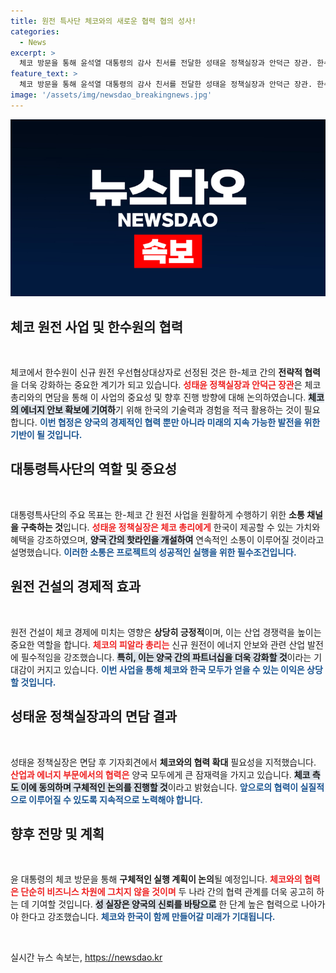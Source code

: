 ```yaml
---
title: 원전 특사단 체코와의 새로운 협력 협의 성사!
categories:
  - News
excerpt: >
  체코 방문을 통해 윤석열 대통령의 감사 친서를 전달한 성태윤 정책실장과 안덕근 장관. 한수원이 신규 원전 우선협상대상자로 선정된 가운데, 양국 간 긴밀한 협력과 전략적 파트너십이 더욱 강화될 전망이다!
feature_text: >
  체코 방문을 통해 윤석열 대통령의 감사 친서를 전달한 성태윤 정책실장과 안덕근 장관. 한수원이 신규 원전 우선협상대상자로 선정된 가운데, 양국 간 긴밀한 협력과 전략적 파트너십이 더욱 강화될 전망이다!
image: '/assets/img/newsdao_breakingnews.jpg'
---
```


<p><img src="/assets/img/newsdao_breakingnews.jpg" alt="pcversion 속보" /></p>

<h2 data-ke-size="size26">체코 원전 사업 및 한수원의 협력</h2>

<p data-ke-size="size16">&nbsp;</p>

<p>체코에서 한수원이 신규 원전 우선협상대상자로 선정된 것은 한-체코 간의 <b>전략적 협력</b>을 더욱 강화하는 중요한 계기가 되고 있습니다. <b><span style="color: #ee2323;">성태윤 정책실장과 안덕근 장관</span></b>은 체코 총리와의 면담을 통해 이 사업의 중요성 및 향후 진행 방향에 대해 논의하였습니다. <b><span style="background-color: #21538527;">체코의 에너지 안보 확보에 기여하</span></b>기 위해 한국의 기술력과 경험을 적극 활용하는 것이 필요합니다. <b><span style="color: #1a5490;">이번 협정은 양국의 경제적인 협력 뿐만 아니라 미래의 지속 가능한 발전을 위한 기반이 될 것입니다.</span></b></p>

<h2 data-ke-size="size26">대통령특사단의 역할 및 중요성</h2>

<p data-ke-size="size16">&nbsp;</p>

<p>대통령특사단의 주요 목표는 한-체코 간 원전 사업을 원활하게 수행하기 위한 <b>소통 채널을 구축하는 것</b>입니다. <b><span style="color: #ee2323;">성태윤 정책실장은 체코 총리에게</span></b> 한국이 제공할 수 있는 가치와 혜택을 강조하였으며, <b><span style="background-color: #21538527;">양국 간의 핫라인을 개설하여</span></b> 연속적인 소통이 이루어질 것이라고 설명했습니다. <b><span style="color: #1a5490;">이러한 소통은 프로젝트의 성공적인 실행을 위한 필수조건입니다.</span></b></p>

<h2 data-ke-size="size26">원전 건설의 경제적 효과</h2>

<p data-ke-size="size16">&nbsp;</p>

<p>원전 건설이 체코 경제에 미치는 영향은 <b>상당히 긍정적</b>이며, 이는 산업 경쟁력을 높이는 중요한 역할을 합니다. <b><span style="color: #ee2323;">체코의 피알라 총리는</span></b> 신규 원전이 에너지 안보와 관련 산업 발전에 필수적임을 강조했습니다. <b><span style="background-color: #21538527;">특히, 이는 양국 간의 파트너십을 더욱 강화할 것</span></b>이라는 기대감이 커지고 있습니다. <b><span style="color: #1a5490;">이번 사업을 통해 체코와 한국 모두가 얻을 수 있는 이익은 상당할 것입니다.</span></b></p>

<h2 data-ke-size="size26">성태윤 정책실장과의 면담 결과</h2>

<p data-ke-size="size16">&nbsp;</p>

<p>성태윤 정책실장은 면담 후 기자회견에서 <b>체코와의 협력 확대</b> 필요성을 지적했습니다. <b><span style="color: #ee2323;">산업과 에너지 부문에서의 협력은</span></b> 양국 모두에게 큰 잠재력을 가지고 있습니다. <b><span style="background-color: #21538527;">체코 측도 이에 동의하며 구체적인 논의를 진행할 것</span></b>이라고 밝혔습니다. <b><span style="color: #1a5490;">앞으로의 협력이 실질적으로 이루어질 수 있도록 지속적으로 노력해야 합니다.</span></b></p>

<h2 data-ke-size="size26">향후 전망 및 계획</h2>

<p data-ke-size="size16">&nbsp;</p>

<p>윤 대통령의 체코 방문을 통해 <b>구체적인 실행 계획이 논의</b>될 예정입니다. <b><span style="color: #ee2323;">체코와의 협력은 단순히 비즈니스 차원에 그치지 않을 것이며</span></b> 두 나라 간의 협력 관계를 더욱 공고히 하는 데 기여할 것입니다. <b><span style="background-color: #21538527;">성 실장은 양국의 신뢰를 바탕으로</span></b> 한 단계 높은 협력으로 나아가야 한다고 강조했습니다. <b><span style="color: #1a5490;">체코와 한국이 함께 만들어갈 미래가 기대됩니다.</span></b></p>

<p data-ke-size="size16">&nbsp;</p>
실시간 뉴스 속보는, <a href="https://newsdao.kr" rel="dofollow">https://newsdao.kr</a>


